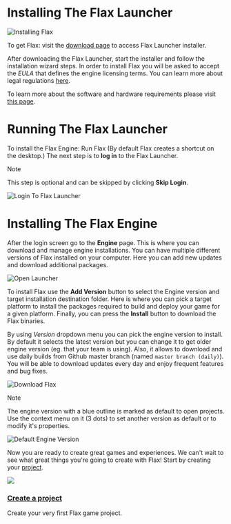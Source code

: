 # Installing The Flax Launcher

![Installing Flax](media/installing-flax.png)

To get Flax: visit the [download page](https://flaxengine.com/download) to access Flax Launcher installer.

After downloading the Flax Launcher, start the installer and follow the installation wizard steps. In order to install Flax you will be asked to accept the *EULA* that defines the engine licensing terms. You can learn more about legal regulations [here](https://flaxengine.com/licensing).

To learn more about the software and hardware requirements please visit [this page](requirements.md).

# Running The Flax Launcher

To install the Flax Engine: Run Flax (By default Flax creates a shortcut on the desktop.)
The next step is to **log in** to the Flax Launcher. 
> [!Note]
> This step is optional and can be skipped by clicking **Skip Login**.

![Login To Flax Launcher](media/flax-launcher-login.png)

# Installing The Flax Engine

After the login screen go to the **Engine** page. This is where you can download and manage engine installations. You can have multiple different versions of Flax installed on your computer. Here you can add new updates and download additional packages. 

![Open Launcher](media/launcher-engine.png)

To install Flax use the **Add Version** button to select the Engine version and target installation destination folder. Here is where you can pick a target platform to install the packages required to build and deploy your game for a given platform. Finally, you can press the **Install** button to download the Flax binaries.

By using *Version* dropdown menu you can pick the engine version to install. By default it selects the latest version but you can change it to get older engine version (eg. that your team is using). Also, it allows to download and use daily builds from Github master branch (named `master branch (daily)`). You will be able to download updates every day and enjoy frequent features and bug fixes.

![Download Flax](media/download-flax.png)

> [!Note]
> The engine version with a blue outline is marked as default to open projects. Use the context menu on it (3 dots) to set another version as default or to modify it's properties.

![Default Engine Version](media/default-version.png)

Now you are ready to create great games and experiences. We can't wait to see what great things you're going to create with Flax! Start by creating your [project](create-a-project.md).

<div class="frontpage">

<div class="frontpage-section">
<a href="create-a-project.md"><img src="media/create-a-project-icon.jpg"></a>
<h3><a href="create-a-project.md">Create a project</a></h3>
<p>Create your very first Flax game project.</p>
</div>

</div>
